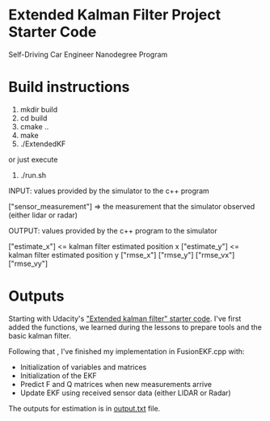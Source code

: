 # Extended Kalman Filter Project Starter Code
Self-Driving Car Engineer Nanodegree Program

# Build instructions

1. mkdir build
2. cd build
3. cmake ..
4. make
5. ./ExtendedKF

or just execute

1. ./run.sh

INPUT: values provided by the simulator to the c++ program

["sensor_measurement"] => the measurement that the simulator observed (either lidar or radar)

OUTPUT: values provided by the c++ program to the simulator

["estimate_x"] <= kalman filter estimated position x
["estimate_y"] <= kalman filter estimated position y
["rmse_x"]
["rmse_y"]
["rmse_vx"]
["rmse_vy"]

# Outputs

Starting with Udacity's ["Extended kalman filter" starter code](https://github.com/udacity/CarND-Extended-Kalman-Filter-Project). I've first added the functions, we learned during the lessons to prepare tools and the basic kalman filter.

Following that , I've finished my implementation in FusionEKF.cpp with:
* Initialization of variables and matrices
* Initialization of the EKF
* Predict F and Q matrices when new measurements arrive
* Update EKF using received sensor data (either LIDAR or Radar)

The outputs for estimation is in [output.txt](https://github.com/BernhardRode/CarND-Extended-Kalman-Filter-Project/blob/master/outputs/output.txt) file.
